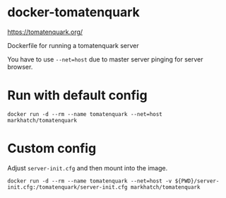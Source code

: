 # docker-tomatenquark

https://tomatenquark.org/

Dockerfile for running a tomatenquark server

You have to use `--net=host` due to master server pinging for server browser.

# Run with default config

`docker run -d --rm --name tomatenquark --net=host markhatch/tomatenquark`

# Custom config

Adjust `server-init.cfg` and then mount into the image.

`docker run -d --rm --name tomatenquark --net=host -v ${PWD}/server-init.cfg:/tomatenquark/server-init.cfg markhatch/tomatenquark`